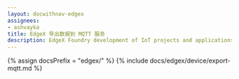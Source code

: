```yaml
---
layout: docwithnav-edgex
assignees:
- ashvayka
title: EdgeX 导出数据到 MQTT 服务
description: EdgeX Foundry development of IoT projects and applications.
---
```


{% assign docsPrefix = "edgex/" %}
{% include docs/edgex/device/export-mqtt.md %}

